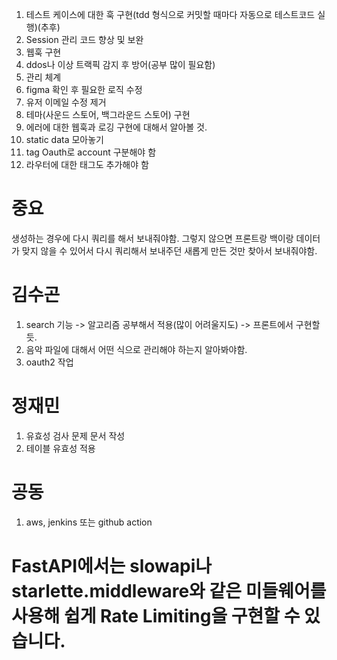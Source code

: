 1. 테스트 케이스에 대한 훅 구현(tdd 형식으로 커밋할 때마다 자동으로 테스트코드 실행)(추후)
1. Session 관리 코드 향상 및 보완
1. 웹훅 구현
1. ddos나 이상 트랙픽 감지 후 방어(공부 많이 필요함)
1. 관리 체계
1. figma 확인 후 필요한 로직 수정
1. 유저 이메일 수정 제거
1. 테마(사운드 스토어, 백그라운드 스토어) 구현
2. 에러에 대한 웹훅과 로깅 구현에 대해서 알아볼 것.
3. static data 모아놓기
4. tag Oauth로 account 구분해야 함
5. 라우터에 대한 태그도 추가해야 함

# 중요
생성하는 경우에 다시 쿼리를 해서 보내줘야함.
그렇지 않으면 프론트랑 백이랑 데이터가 맞지 않을 수 있어서 다시 쿼리해서 보내주던 새롭게 만든 것만 찾아서 보내줘야함.

# 김수곤
1. search 기능 -> 알고리즘 공부해서 적용(많이 어려울지도) -> 프론트에서 구현할 듯.
4. 음악 파일에 대해서 어떤 식으로 관리해야 하는지 알아봐야함.
1. oauth2 작업

# 정재민
1. 유효성 검사 문제 문서 작성
2. 테이블 유효성 적용

# 공동
1. aws, jenkins 또는 github action

# FastAPI에서는 slowapi나 starlette.middleware와 같은 미들웨어를 사용해 쉽게 Rate Limiting을 구현할 수 있습니다.
